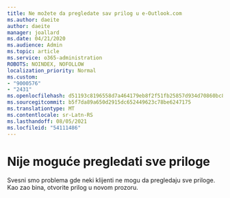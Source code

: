 ```yaml
---
title: Ne možete da pregledate sav prilog u e-Outlook.com
ms.author: daeite
author: daeite
manager: joallard
ms.date: 04/21/2020
ms.audience: Admin
ms.topic: article
ms.service: o365-administration
ROBOTS: NOINDEX, NOFOLLOW
localization_priority: Normal
ms.custom:
- "9000576"
- "2431"
ms.openlocfilehash: d51193c8196558d7a464179eb8f2f51fb25857d934d70860bc84c4f1f2bf0389
ms.sourcegitcommit: b5f7da89a650d2915dc652449623c78be6247175
ms.translationtype: MT
ms.contentlocale: sr-Latn-RS
ms.lasthandoff: 08/05/2021
ms.locfileid: "54111486"
---
```

# <a name="cant-preview-all-of-an-attachment"></a>Nije moguće pregledati sve priloge

Svesni smo problema gde neki klijenti ne mogu da pregledaju sve priloge. Kao zao bina, otvorite prilog u novom prozoru.